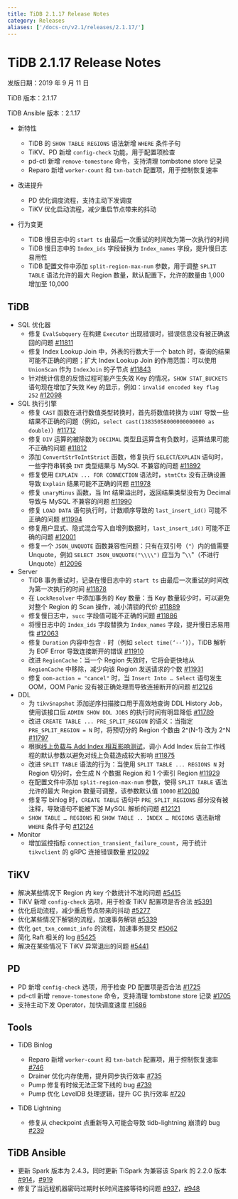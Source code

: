 ```yaml
---
title: TiDB 2.1.17 Release Notes
category: Releases
aliases: ['/docs-cn/v2.1/releases/2.1.17/']
---
```


# TiDB 2.1.17 Release Notes

发版日期：2019 年 9 月 11 日

TiDB 版本：2.1.17

TiDB Ansible 版本：2.1.17

- 新特性
    - TiDB 的 `SHOW TABLE REGIONS` 语法新增 `WHERE` 条件子句
    - TiKV、PD 新增 `config-check` 功能，用于配置项检查
    - pd-ctl 新增 `remove-tomestone` 命令，支持清理 tombstone store 记录
    - Reparo 新增 `worker-count` 和 `txn-batch` 配置项，用于控制恢复速率

- 改进提升
    - PD 优化调度流程，支持主动下发调度
    - TiKV 优化启动流程，减少重启节点带来的抖动

- 行为变更
    - TiDB 慢日志中的 `start ts` 由最后一次重试的时间改为第一次执行的时间
    - TiDB 慢日志中的 `Index_ids` 字段替换为 `Index_names` 字段，提升慢日志易用性
    - TiDB 配置文件中添加 `split-region-max-num` 参数，用于调整 `SPLIT TABLE` 语法允许的最大 Region 数量，默认配置下，允许的数量由 1,000 增加至 10,000

## TiDB

+ SQL 优化器
    - 修复 `EvalSubquery` 在构建 `Executor` 出现错误时，错误信息没有被正确返回的问题 [#11811](https://github.com/pingcap/tidb/pull/11811)
    - 修复 Index Lookup Join 中，外表的行数大于一个 batch 时，查询的结果可能不正确的问题；扩大 Index Lookup Join 的作用范围：可以使用 `UnionScan` 作为 `IndexJoin` 的子节点 [#11843](https://github.com/pingcap/tidb/pull/11843)
    - 针对统计信息的反馈过程可能产生失效 Key 的情况，`SHOW STAT_BUCKETS` 语句现在增加了失效 Key 的显示，例如：`invalid encoded key flag 252` [#12098](https://github.com/pingcap/tidb/pull/12098)
+ SQL 执行引擎
    - 修复 `CAST` 函数在进行数值类型转换时，首先将数值转换为 `UINT` 导致一些结果不正确的问题（例如，`select cast(13835058000000000000 as double)`）[#11712](https://github.com/pingcap/tidb/pull/11712)
    - 修复 `DIV` 运算的被除数为 `DECIMAL` 类型且运算含有负数时，运算结果可能不正确的问题 [#11812](https://github.com/pingcap/tidb/pull/11812)
    - 添加 `ConvertStrToIntStrict` 函数，修复执行 `SELECT`/`EXPLAIN` 语句时，一些字符串转换 `INT` 类型结果与 MySQL 不兼容的问题 [#11892](https://github.com/pingcap/tidb/pull/11892)
    - 修复使用 `EXPLAIN ... FOR CONNECTION` 语法时，`stmtCtx` 没有正确设置导致 `Explain` 结果可能不正确的问题 [#11978](https://github.com/pingcap/tidb/pull/11978)
    - 修复 `unaryMinus` 函数，当 Int 结果溢出时，返回结果类型没有为 Decimal 导致与 MySQL 不兼容的问题 [#11990](https://github.com/pingcap/tidb/pull/11990)
    - 修复 `LOAD DATA` 语句执行时，计数顺序导致的 `last_insert_id()` 可能不正确的问题 [#11994](https://github.com/pingcap/tidb/pull/11994)
    - 修复用户显式、隐式混合写入自增列数据时，`last_insert_id()` 可能不正确的问题 [#12001](https://github.com/pingcap/tidb/pull/12001)
    - 修复一个 `JSON_UNQUOTE` 函数兼容性问题：只有在双引号（`"`）内的值需要 Unquote，例如 `SELECT JSON_UNQUOTE("\\\\")` 应当为 "`\\`"（不进行 Unquote）[#12096](https://github.com/pingcap/tidb/pull/12096)
+ Server
    - TiDB 事务重试时，记录在慢日志中的 `start ts` 由最后一次重试的时间改为第一次执行的时间 [#11878](https://github.com/pingcap/tidb/pull/11878)
    - 在 `LockResolver` 中添加事务的 Key 数量：当 Key 数量较少时，可以避免对整个 Region 的 Scan 操作，减小清锁的代价 [#11889](https://github.com/pingcap/tidb/pull/11889)
    - 修复慢日志中，`succ` 字段值可能不正确的问题 [#11886](https://github.com/pingcap/tidb/pull/11886)
    - 将慢日志中的 `Index_ids` 字段替换为 `Index_names` 字段，提升慢日志易用性 [#12063](https://github.com/pingcap/tidb/pull/12063)
    - 修复 `Duration` 内容中包含 `-` 时（例如 `select time(‘--’)`），TiDB 解析为 EOF Error 导致连接断开的错误 [#11910](https://github.com/pingcap/tidb/pull/11910)
    - 改进 `RegionCache`：当一个 Region 失效时，它将会更快地从 `RegionCache` 中移除，减少向该 Region 发送请求的个数 [#11931](https://github.com/pingcap/tidb/pull/11931)
    - 修复 `oom-action = "cancel"` 时，当 `Insert Into … Select` 语句发生 OOM，OOM Panic 没有被正确处理而导致连接断开的问题 [#12126](https://github.com/pingcap/tidb/pull/12126)
+ DDL
    - 为 `tikvSnapshot` 添加逆序扫描接口用于高效地查询 DDL History Job，使用该接口后 `ADMIN SHOW DDL JOBS` 的执行时间有明显降低 [#11789](https://github.com/pingcap/tidb/pull/11789)
    - 改进 `CREATE TABLE ... PRE_SPLIT_REGION` 的语义：当指定 `PRE_SPLIT_REGION = N` 时，将预切分的 Region 个数由 2^(N-1) 改为 2^N [#11797](https://github.com/pingcap/tidb/pull/11797/files)
    - 根据[线上负载与 Add Index 相互影响测试](https://pingcap.com/docs-cn/dev/benchmark/add-index-with-load)，调小 Add Index 后台工作线程的默认参数以避免对线上负载造成较大影响 [#11875](https://github.com/pingcap/tidb/pull/11875)
    - 改进 `SPLIT TABLE` 语法的行为：当使用 `SPLIT TABLE ... REGIONS N` 对 Region 切分时，会生成 N 个数据 Region 和 1 个索引 Region [#11929](https://github.com/pingcap/tidb/pull/11929)
    - 在配置文件中添加 `split-region-max-num` 参数，使得 `SPLIT TABLE` 语法允许的最大 Region 数量可调整，该参数默认值 `10000` [#12080](https://github.com/pingcap/tidb/pull/12080)
    - 修复写 binlog 时，`CREATE TABLE` 语句中 `PRE_SPLIT_REGIONS` 部分没有被注释，导致语句不能被下游 MySQL 解析的问题 [#12121](https://github.com/pingcap/tidb/pull/12121)
    - `SHOW TABLE … REGIONS` 和 `SHOW TABLE .. INDEX … REGIONS` 语法新增 `WHERE` 条件子句 [#12124](https://github.com/pingcap/tidb/pull/12124)
+ Monitor
    - 增加监控指标 `connection_transient_failure_count`，用于统计 `tikvclient` 的 gRPC 连接错误数量 [#12092](https://github.com/pingcap/tidb/pull/12092)

## TiKV

- 解决某些情况下 Region 内 key 个数统计不准的问题 [#5415](https://github.com/tikv/tikv/pull/5415)
- TiKV 新增 `config-check` 选项，用于检查 TiKV 配置项是否合法 [#5391](https://github.com/tikv/tikv/pull/5391)
- 优化启动流程，减少重启节点带来的抖动 [#5277](https://github.com/tikv/tikv/pull/5277)
- 优化某些情况下解锁的流程，加速事务解锁 [#5339](https://github.com/tikv/tikv/pull/5339)
- 优化 `get_txn_commit_info` 的流程，加速事务提交 [#5062](https://github.com/tikv/tikv/pull/5062)
- 简化 Raft 相关的 log [#5425](https://github.com/tikv/tikv/pull/5425)
- 解决在某些情况下 TiKV 异常退出的问题 [#5441](https://github.com/tikv/tikv/pull/5441)

## PD

- PD 新增 `config-check` 选项，用于检查 PD 配置项是否合法 [#1725](https://github.com/pingcap/pd/pull/1725)
- pd-ctl 新增 `remove-tomestone` 命令，支持清理 tombstone store 记录 [#1705](https://github.com/pingcap/pd/pull/1705)
- 支持主动下发 Operator，加快调度速度 [#1686](https://github.com/pingcap/pd/pull/1686)

## Tools

+ TiDB Binlog
    - Reparo 新增 `worker-count` 和 `txn-batch` 配置项，用于控制恢复速率 [#746](https://github.com/pingcap/tidb-binlog/pull/746)
    - Drainer 优化内存使用，提升同步执行效率 [#735](https://github.com/pingcap/tidb-binlog/pull/735)
    - Pump 修复有时候无法正常下线的 bug [#739](https://github.com/pingcap/tidb-binlog/pull/739)
    - Pump 优化 LevelDB 处理逻辑，提升 GC 执行效率 [#720](https://github.com/pingcap/tidb-binlog/pull/720)

+ TiDB Lightning
    - 修复从 checkpoint 点重新导入可能会导致 tidb-lightning 崩溃的 bug [#239](https://github.com/pingcap/tidb-lightning/pull/239)

## TiDB Ansible

- 更新 Spark 版本为 2.4.3，同时更新 TiSpark 为兼容该 Spark 的 2.2.0 版本 [#914](https://github.com/pingcap/tidb-ansible/pull/914)，[#919](https://github.com/pingcap/tidb-ansible/pull/927)
- 修复了当远程机器密码过期时长时间连接等待的问题 [#937](https://github.com/pingcap/tidb-ansible/pull/937)，[#948](https://github.com/pingcap/tidb-ansible/pull/948)
